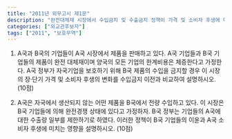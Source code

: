```yaml
---
title: "2011년 외무고시 제1문"
description: "완전대체재 시장에서 수입금지 및 수출금지 정책이 가격 및 소비자 후생에 미치는 장·단기적 변화를 분석하는 문제"
categories: ["외교관후보자"]
tags: ["2011", "보호무역"]
---
```


1) A국과 B국의 기업들이 A국 시장에서 제품을 판매하고 있다. A국 기업들과 B국 기업들의 제품이 완전 대체재이며 양국의 모든 기업의 한계비용은 체증한다고 가정한다. A국 정부가 자국기업을 보호하기 위해 B국 제품의 수입을 금지할 경우 이 시장의 장·단기 가격 및 소비자 후생의 변화를 수입금지 이전과 비교하여 설명하시오. (10점)

2) A국은 자국에서 생산되지 않는 어떤 제품을 B국에서 전량 수입하고 있다. 이 시장은 B국 기업들에 의해 완전경쟁 상태에 있다고 가정하자. B국 정부는 기업들의 A국에 대한 수출량 일부를 제한하기로 하였다. 이러한 정책이 B국 기업들의 이윤과 A국 소비자 후생에 미치는 영향을 설명하시오. (10점)
